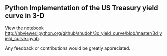 ## Python Implementation of the US Treasury yield curve in 3-D

View the notebook http://nbviewer.ipython.org/github/shudoh/3d_yield_curve/blob/master/3d_yield_curve.ipynb.

Any feedback or contributions would be greatly appreciated.
